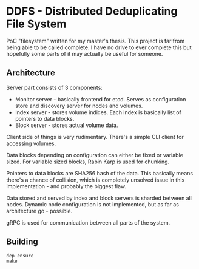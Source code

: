 # DDFS - Distributed Deduplicating File System

PoC "filesystem" written for my master's thesis. This project is far from being able to be called complete. I have no drive to ever complete this but hopefully some parts of it may actually be useful for someone.

## Architecture

Server part consists of 3 components:
* Monitor server - basically frontend for etcd. Serves as configuration store and discovery server for nodes and volumes.
* Index server - stores volume indices. Each index is basically list of pointers to data blocks.
* Block server - stores actual volume data.

Client side of things is very rudimentary. There's a simple CLI client for accessing volumes.

Data blocks depending on configuration can either be fixed or variable sized. For variable sized blocks, Rabin Karp is used for chunking.

Pointers to data blocks are SHA256 hash of the data. This basically means there's a chance of collision, which is completely unsolved issue in this implementation - and probably the biggest flaw.

Data stored and served by index and block servers is sharded between all nodes. Dynamic node configuration is not implemented, but as far as architecture go - possible.

gRPC is used for communication between all parts of the system.

## Building

```
dep ensure
make
```

